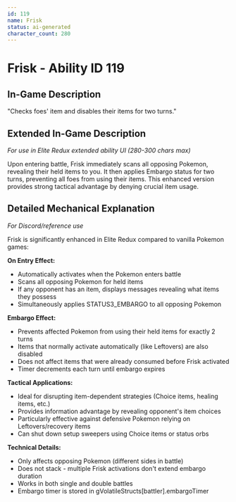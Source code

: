 ```yaml
---
id: 119
name: Frisk
status: ai-generated
character_count: 280
---
```


# Frisk - Ability ID 119

## In-Game Description
"Checks foes' item and disables their items for two turns."

## Extended In-Game Description
*For use in Elite Redux extended ability UI (280-300 chars max)*

Upon entering battle, Frisk immediately scans all opposing Pokemon, revealing their held items to you. It then applies Embargo status for two turns, preventing all foes from using their items. This enhanced version provides strong tactical advantage by denying crucial item usage.

## Detailed Mechanical Explanation
*For Discord/reference use*

Frisk is significantly enhanced in Elite Redux compared to vanilla Pokemon games:

**On Entry Effect:**
- Automatically activates when the Pokemon enters battle
- Scans all opposing Pokemon for held items
- If any opponent has an item, displays messages revealing what items they possess
- Simultaneously applies STATUS3_EMBARGO to all opposing Pokemon

**Embargo Effect:**
- Prevents affected Pokemon from using their held items for exactly 2 turns
- Items that normally activate automatically (like Leftovers) are also disabled
- Does not affect items that were already consumed before Frisk activated
- Timer decrements each turn until embargo expires

**Tactical Applications:**
- Ideal for disrupting item-dependent strategies (Choice items, healing items, etc.)
- Provides information advantage by revealing opponent's item choices
- Particularly effective against defensive Pokemon relying on Leftovers/recovery items
- Can shut down setup sweepers using Choice items or status orbs

**Technical Details:**
- Only affects opposing Pokemon (different sides in battle)
- Does not stack - multiple Frisk activations don't extend embargo duration
- Works in both single and double battles
- Embargo timer is stored in gVolatileStructs[battler].embargoTimer